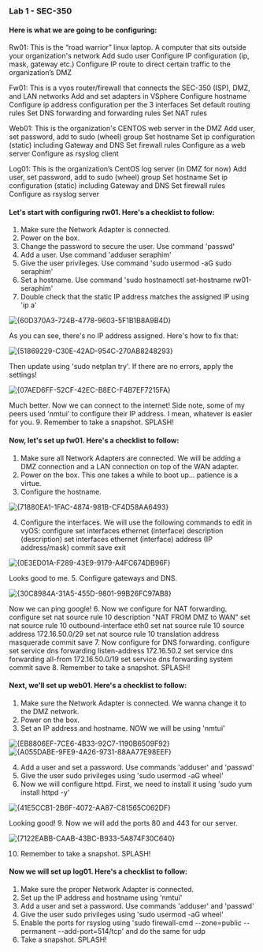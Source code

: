 ### Lab 1 - SEC-350

#### Here is what we are going to be configuring:

Rw01: This is the “road warrior” linux laptop.  A computer that sits outside your organization's network
Add sudo user
Configure IP configuration (ip, mask, gateway etc.)
Configure IP route to direct certain traffic to the organization’s DMZ

Fw01: This is a vyos router/firewall that connects the SEC-350 (ISP), DMZ, and LAN networks
Add and set adapters in VSphere
Configure hostname
Configure ip address configuration per the 3 interfaces
Set default routing rules
Set DNS forwarding and forwarding rules
Set NAT rules

Web01: This is the organization's CENTOS web server in the DMZ
Add user, set password, add to sudo (wheel) group
Set hostname
Set ip configuration (static) including Gateway and DNS
Set firewall rules
Configure as a web server
Configure as rsyslog client

Log01: This is the organization’s CentOS log server (in DMZ for now)
Add user, set password, add to sudo (wheel) group
Set hostname
Set ip configuration (static) including Gateway and DNS
Set firewall rules
Configure as rsyslog server

#### Let's start with configuring rw01. Here's a checklist to follow:

1. Make sure the Network Adapter is connected.
2. Power on the box.
3. Change the password to secure the user. Use command 'passwd'
4. Add a user. Use command 'adduser seraphim' 
5. Give the user privileges. Use command 'sudo usermod -aG sudo seraphim'
6. Set a hostname. Use command 'sudo hostnamectl set-hostname rw01-seraphim'
7. Double check that the static IP address matches the assigned IP using 'ip a'

![{60D370A3-724B-4778-9603-5F1B1B8A9B4D}](https://github.com/user-attachments/assets/b6c5e5e4-3719-4613-8d15-181d31ee07da)

As you can see, there's no IP address assigned. Here's how to fix that:

![{51869229-C30E-42AD-954C-270AB8248293}](https://github.com/user-attachments/assets/7c28690e-8007-4211-a15d-675deb21f989)

Then update using 'sudo netplan try'. If there are no errors, apply the settings!

![{07AED6FF-52CF-42EC-B8EC-F4B7EF7215FA}](https://github.com/user-attachments/assets/c6e05434-12a5-4557-badf-63106335a468)

Much better. Now we can connect to the internet!
Side note, some of my peers used 'nmtui' to configure their IP address. I mean, whatever is easier for you.
9. Remember to take a snapshot. SPLASH!

#### Now, let's set up fw01. Here's a checklist to follow:

1. Make sure all Network Adapters are connected. We will be adding a DMZ connection and a LAN connection on top of the WAN adapter.
2. Power on the box. This one takes a while to boot up... patience is a virtue.
3. Configure the hostname.

![{71880EA1-1FAC-4874-981B-CF4D58AA6493}](https://github.com/user-attachments/assets/01df1b35-17e4-43b7-b399-bd09aaac6361)

4. Configure the interfaces. We will use the following commands to edit in vyOS:
configure
set interfaces ethernet (interface) description (description)
set interfaces ethernet (interface) address (IP address/mask)
commit
save
exit

![{0E3ED01A-F289-43E9-9179-A4FC674DB96F}](https://github.com/user-attachments/assets/c57e878d-7963-4c8f-a3d0-115e0d23ca90)

Looks good to me.
5. Configure gateways and DNS.

![{30C8984A-31A5-455D-9801-99B26FC97AB8}](https://github.com/user-attachments/assets/634c2493-2463-430c-9eee-08d9d1e98171)

Now we can ping google!
6. Now we configure for NAT forwarding.
configure
set nat source rule 10 description "NAT FROM DMZ to WAN"
set nat source rule 10 outbound-interface eth0
set nat source rule 10 source address 172.16.50.0/29
set nat source rule 10 translation address masquerade
commit
save
7. Now configure for DNS forwarding.
configure
set service dns forwarding listen-address 172.16.50.2
set service dns forwarding all-from 172.16.50.0/19
set service dns forwarding system
commit
save
8. Remember to take a snapshot. SPLASH!

#### Next, we'll set up web01. Here's a checklist to follow:

1. Make sure the Network Adapter is connected. We wanna change it to the DMZ network.
2. Power on the box.
3. Set an IP address and hostname. NOW we will be using 'nmtui'

![{EB8806EF-7CE6-4B33-92C7-1190B6509F92}](https://github.com/user-attachments/assets/06f33860-a7be-4bc4-8870-2e94cc73bfd2)
![{A055DABE-9FE9-4A26-9731-88AA77E98EEF}](https://github.com/user-attachments/assets/2234c184-5078-40d6-bda4-cdaadbb8fac6)

4. Add a user and set a password. Use commands 'adduser' and 'passwd'
5. Give the user sudo privileges using 'sudo usermod -aG wheel'
6. Now we will configure httpd. First, we need to install it using 'sudo yum install httpd -y'
   
![{41E5CCB1-2B6F-4072-AA87-C81565C062DF}](https://github.com/user-attachments/assets/818a2bbd-b864-4006-9d04-1a434d454146)

Looking good!
9. Now we will add the ports 80 and 443 for our server.

![{7122EABB-CAAB-43BC-B933-5A874F30C640}](https://github.com/user-attachments/assets/83a13da5-11e0-4868-abdd-e918ed94b678)

10. Remember to take a snapshot. SPLASH!

#### Now we will set up log01. Here's a checklist to follow:
1. Make sure the proper Network Adapter is connected.
2. Set up the IP address and hostname using 'nmtui'
3. Add a user and set a password. Use commands 'adduser' and 'passwd'
4. Give the user sudo privileges using 'sudo usermod -aG wheel'
5. Enable the ports for rsyslog using 'sudo firewall-cmd --zone=public --permanent --add-port=514/tcp' and do the same for udp
6. Take a snapshot. SPLASH!

